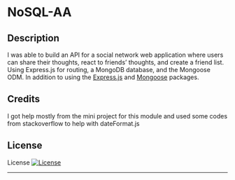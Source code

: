 # NoSQL-AA

## Description
 I was able to build an API for a social network web application where users can share their thoughts, react to friends’ thoughts, and create a friend list. Using Express.js for routing, a MongoDB database, and the Mongoose ODM. In addition to using the [Express.js](https://www.npmjs.com/package/express) and [Mongoose](https://www.npmjs.com/package/mongoose) packages.




## Credits


I got help mostly from the mini project for this module and used some codes from stackoverflow to help with dateFormat.js

## License

License
[![License](https://img.shields.io/badge/License-Apache_2.0-blue.svg)](https://opensource.org/licenses/Apache-2.0)



---

